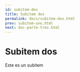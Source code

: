 ```yaml
---
id: subitem-dos
title: Subitem dos
permalink: docs/subitem-dos.html
prev: subitem-uno.html
next: doc-parte-tres.html
---
```

# Subitem dos
Este es un subitem
